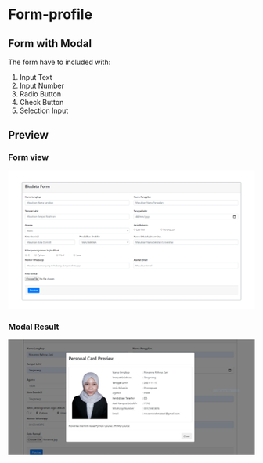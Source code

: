 # Form-profile
## Form with Modal
The form have to included with: </br>
1. Input Text </br>
2. Input Number </br>
3. Radio Button </br>
4. Check Button </br>
5. Selection Input </br>
## Preview
### Form view
<img src="Form-Modal-1.PNG"></img>
### Modal Result
<img src="Result-Modal.png"></img>

